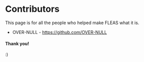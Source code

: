 # Contributors 

This page is for all the people who helped make FLEAS what it is. 

- OVER-NULL - https://github.com/OVER-NULL

#### Thank you! 


:) 
